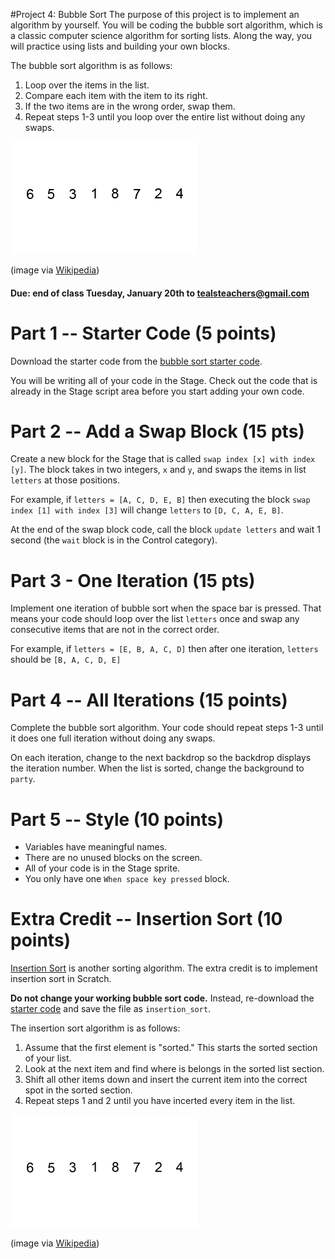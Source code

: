 #Project 4: Bubble Sort
The purpose of this project is to implement an algorithm by yourself. You will be coding the bubble sort algorithm, which is a classic computer science algorithm for sorting lists. Along the way, you will practice using lists and building your own blocks.

The bubble sort algorithm is as follows:

1. Loop over the items in the list.
1. Compare each item with the item to its right.
1. If the two items are in the wrong order, swap them.
1. Repeat steps 1-3 until you loop over the entire list without doing any swaps.

![bubble sort](Bubble-sort-example.gif)

(image via [Wikipedia](http://en.wikipedia.org/wiki/Bubble_sort))

#### Due: end of class Tuesday, January 20th to tealsteachers@gmail.com

# Part 1 -- Starter Code (5 points)
Download the starter code from the [bubble sort starter code](bubble_sort_starter.sb2). 

You will be writing all of your code in the Stage. Check out the code that is already in the Stage script area before you start adding your own code.

# Part 2 -- Add a Swap Block (15 pts)
Create a new block for the Stage that is called `swap index [x] with index [y]`. The block takes in two integers, `x` and `y`, and swaps the items in list `letters` at those positions.

For example, if `letters = [A, C, D, E, B]` then executing the block `swap index [1] with index [3]` will change `letters` to `[D, C, A, E, B]`.

At the end of the swap block code, call the block `update letters` and wait 1 second (the `wait` block is in the Control category).

# Part 3 - One Iteration (15 pts)
Implement one iteration of bubble sort when the space bar is pressed. That means your code should loop over the list `letters` once and swap any consecutive items that are not in the correct order.

For example, if `letters = [E, B, A, C, D]` then after one iteration, `letters` should be `[B, A, C, D, E]`

# Part 4 -- All Iterations (15 points)
Complete the bubble sort algorithm. Your code should repeat steps 1-3 until it does one full iteration without doing any swaps.

On each iteration, change to the next backdrop so the backdrop displays the iteration number. When the list is sorted, change the background to `party`.

# Part 5 -- Style (10 points)
- Variables have meaningful names.
- There are no unused blocks on the screen.
- All of your code is in the Stage sprite.
- You only have one `When space key pressed` block.

# Extra Credit -- Insertion Sort (10 points)
[Insertion Sort](http://en.wikipedia.org/wiki/Insertion_sort) is another sorting algorithm. The extra credit is to implement insertion sort in Scratch.

**Do not change your working bubble sort code.**  Instead, re-download the [starter code](bubble_sort_starter.sb2) and save the file as `insertion_sort`.

The insertion sort algorithm is as follows:

1. Assume that the first element is "sorted." This starts the sorted section of your list.
1. Look at the next item and find where is belongs in the sorted list section.
1. Shift all other items down and insert the current item into the correct spot in the sorted section.
1. Repeat steps 1 and 2 until you have incerted every item in the list.

![insertion sort](Insertion-sort-example.gif)

(image via [Wikipedia](http://en.wikipedia.org/wiki/Insertion_sort))
